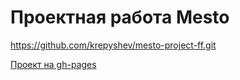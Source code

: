 # Проектная работа Mesto

https://github.com/krepyshev/mesto-project-ff.git

[Проект на gh-pages](https://krepyshev.github.io/mesto-project-ff/)
